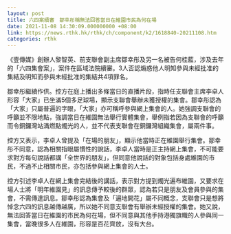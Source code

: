 ```yaml
---
layout: post
title: 六四案續審　鄒幸彤稱無法回答當日在維園市民為何在場
date: 2021-11-08 14:30:09.000000000 +08:00
link: https://news.rthk.hk/rthk/ch/component/k2/1618840-20211108.htm
categories: rthk
---
```


《壹傳媒》創辦人黎智英、前支聯會副主席鄒幸彤及另一名被告何桂藍，涉及去年的「六四集會案」，案件在區域法院續審。3人否認煽惑他人明知參與未經批准的集結及明知而參與未經批准的集結共4項罪名。

鄒幸彤繼續作供。控方在庭上播出多條當日的直播片段，指時任支聯會主席李卓人形容「大家」已坐滿5個多足球場，顯示支聯會舉辦未獲授權的集會。鄒幸彤認為「大家」只屬普遍的字眼，「大家」亦可稱呼參與網上集會的人。她強調支聯會的呼籲並不限地點，強調當日在維園無法舉行實體集會，舉例指若因為支聯會的呼籲而令銅鑼灣站滿燃點燭光的人，並不代表支聯會在銅鑼灣組織集會，屬兩件事。

控方又表示，李卓人曾提及「在場的朋友」，顯示他當時正在維園舉行集會。鄒幸彤不同意，認為相關指眼屬慣性的說話，李卓人當時是正主持網上集會，不可能要求對方每句說話都講「全世界的朋友」，但同意他說話的對象包括身處維園的市民，不過不止相關市民，亦包括參與網上集會的人士。

控方引述李卓人在網上集會完結後的講話，表示對方提到燭光遍布維園，又要求在場人士將「明年維園見」的訊息傳予較後的群眾，認為若只是朋友及會員參與的集會，不需傳達訊息。鄒幸彤認為集會及「遍地開花」屬不同概念，支聯會只是想將悼念六四的訊息越傳越廣，所以她不同意支聯會有舉辦未經授權的集會。她又說，無法回答當日在維園的市民為何在場，但不同意與其他手持港獨旗幟的人參與同一集會，當晚很多人在維園，形容是百花齊放，沒有大台。
